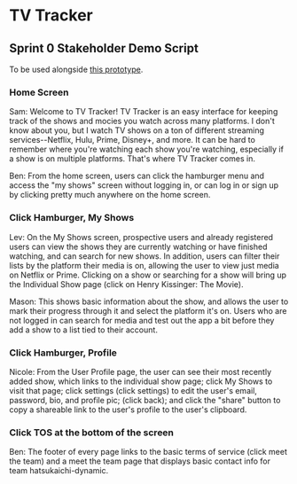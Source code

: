 # TV Tracker

## Sprint 0 Stakeholder Demo Script

To be used alongside [this prototype](https://projects.invisionapp.com/share/NQ10DOCUPSY2).

### Home Screen

Sam: Welcome to TV Tracker! TV Tracker is an easy interface for keeping track of the shows and mocies you watch across many platforms.
I don't know about you, but I watch TV shows on a ton of different streaming services--Netflix, Hulu, Prime, Disney+, and more.
It can be hard to remember where you're watching each show you're watching, especially if a show is on multiple platforms. That's where TV Tracker comes in.

Ben: From the home screen, users can click the hamburger menu and access the "my shows" screen without logging in, or can log in or sign up by clicking pretty much anywhere on the home screen.

### Click Hamburger, My Shows

Lev: On the My Shows screen, prospective users and already registered users can view the shows they are currently watching or have finished watching, and can search for new shows.
In addition, users can filter their lists by the platform their media is on, allowing the user to view just media on Netflix or Prime.
Clicking on a show or searching for a show will bring up the Individual Show page (click on Henry Kissinger: The Movie).

Mason: This shows basic information about the show, and allows the user to mark their progress through it and select the platform it's on.
Users who are not logged in can search for media and test out the app a bit before they add a show to a list tied to their account.

### Click Hamburger, Profile
Nicole: From the User Profile page, the user can see their most recently added show, which links to the individual show page; click My Shows to visit that page;
click settings (click settings) to edit the user's email, password, bio, and profile pic; (click back);
and click the "share" button to copy a shareable link to the user's profile to the user's clipboard.

### Click TOS at the bottom of the screen
Ben: The footer of every page links to the basic terms of service (click meet the team) and a meet the team page that displays basic contact info for team hatsukaichi-dynamic.
